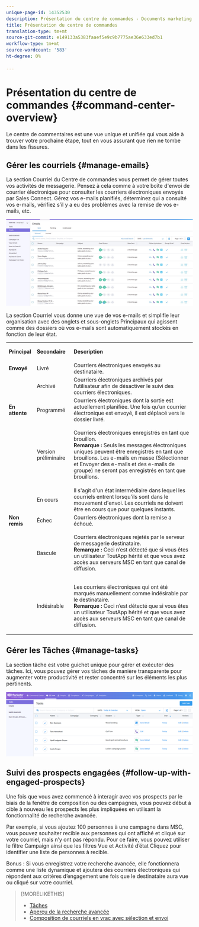 ```yaml
---
unique-page-id: 14352530
description: Présentation du centre de commandes - Documents marketing - Documentation du produit
title: Présentation du centre de commandes
translation-type: tm+mt
source-git-commit: e149133a5383faaef5e9c9b7775ae36e633ed7b1
workflow-type: tm+mt
source-wordcount: '583'
ht-degree: 0%

---
```



# Présentation du centre de commandes {#command-center-overview}

Le centre de commentaires est une vue unique et unifiée qui vous aide à trouver votre prochaine étape, tout en vous assurant que rien ne tombe dans les fissures.

## Gérer les courriels {#manage-emails}

La section Courriel du Centre de commandes vous permet de gérer toutes vos activités de messagerie. Pensez à cela comme à votre boîte d&#39;envoi de courrier électronique pour consulter les courriers électroniques envoyés par Sales Connect. Gérez vos e-mails planifiés, déterminez qui a consulté vos e-mails, vérifiez s’il y a eu des problèmes avec la remise de vos e-mails, etc.

![](assets/command-center-overview-1.png)

La section Courriel vous donne une vue de vos e-mails et simplifie leur organisation avec des onglets et sous-onglets Principaux qui agissent comme des dossiers où vos e-mails sont automatiquement stockés en fonction de leur état.

<table> 
 <colgroup> 
  <col> 
  <col> 
  <col> 
 </colgroup> 
 <tbody> 
  <tr> 
   <td title="Couleur de fond : Gris"><p title=""><strong><span>Principal</span> </strong></p></td> 
   <td title="Couleur de fond : Gris"><p title=""><strong><span>Secondaire</span> </strong></p></td> 
   <td title="Couleur de fond : Gris"><p title=""><strong><span>Description</span> </strong></p></td> 
  </tr> 
  <tr> 
   <td title="Couleur de fond : Bleu"><strong title="">Envoyé</strong></td> 
   <td title="Couleur de fond : Bleu">Livré</td> 
   <td title="Couleur de fond : Bleu">Courriers électroniques envoyés au destinataire.</td> 
  </tr> 
  <tr> 
   <td title="Couleur de fond : Bleu"><br></td> 
   <td title="Couleur de fond : Bleu">Archivé</td> 
   <td title="Couleur de fond : Bleu">Courriers électroniques archivés par l’utilisateur afin de désactiver le suivi des courriers électroniques.</td> 
  </tr> 
  <tr> 
   <td title="Couleur de fond : Gris"><strong title="">En attente</strong></td> 
   <td title="Couleur de fond : Gris">Programmé</td> 
   <td title="Couleur de fond : Gris">Courriers électroniques dont la sortie est actuellement planifiée. Une fois qu’un courrier électronique est envoyé, il est déplacé vers le dossier livré.</td> 
  </tr> 
  <tr> 
   <td title="Couleur de fond : Gris"><br></td> 
   <td title="Couleur de fond : Gris">Version préliminaire</td> 
   <td title="Couleur de fond : Gris"><p>Courriers électroniques enregistrés en tant que brouillon.<br><strong>Remarque : </strong> Seuls les messages électroniques uniques peuvent être enregistrés en tant que brouillons. Les e-mails en masse (Sélectionner et Envoyer des e-mails et des e-mails de groupe) ne seront pas enregistrés en tant que brouillons.</p></td> 
  </tr> 
  <tr> 
   <td title="Couleur de fond : Gris"><br></td> 
   <td title="Couleur de fond : Gris">En cours</td> 
   <td title="Couleur de fond : Gris">Il s'agit d'un état intermédiaire dans lequel les courriels entrent lorsqu'ils sont dans le mouvement d'envoi. Les courriels ne doivent être en cours que pour quelques instants.</td> 
  </tr> 
  <tr> 
   <td title="Couleur de fond : Bleu"><strong title="">Non remis</strong></td> 
   <td title="Couleur de fond : Bleu">Échec</td> 
   <td title="Couleur de fond : Bleu">Courriers électroniques dont la remise a échoué.</td> 
  </tr> 
  <tr> 
   <td title="Couleur de fond : Bleu"><br></td> 
   <td title="Couleur de fond : Bleu">Bascule</td> 
   <td title="Couleur de fond : Bleu"><p>Courriers électroniques rejetés par le serveur de messagerie destinataire. <br><strong>Remarque : </strong> Ceci n’est détecté que si vous êtes un utilisateur ToutApp hérité et que vous avez accès aux serveurs MSC en tant que canal de diffusion.</p></td> 
  </tr> 
  <tr> 
   <td title="Couleur de fond : Bleu"><br></td> 
   <td title="Couleur de fond : Bleu">Indésirable</td> 
   <td title="Couleur de fond : Bleu"><p>Les courriers électroniques qui ont été marqués manuellement comme indésirable par le destinataire.<br><strong>Remarque : </strong> Ceci n’est détecté que si vous êtes un utilisateur ToutApp hérité et que vous avez accès aux serveurs MSC en tant que canal de diffusion.</p></td> 
  </tr> 
 </tbody> 
</table>

## Gérer les Tâches {#manage-tasks}

La section tâche est votre guichet unique pour gérer et exécuter des tâches. Ici, vous pouvez gérer vos tâches de manière transparente pour augmenter votre productivité et rester concentré sur les éléments les plus pertinents.

![](assets/command-center-overview-2.png)

## Suivi des prospects engagées {#follow-up-with-engaged-prospects}

Une fois que vous avez commencé à interagir avec vos prospects par le biais de la fenêtre de composition ou des campagnes, vous pouvez début à cible à nouveau les prospects les plus impliquées en utilisant la fonctionnalité de recherche avancée.

Par exemple, si vous ajoutez 100 personnes à une campagne dans MSC, vous pouvez souhaiter recible aux personnes qui ont affiché et cliqué sur votre courriel, mais n’y ont pas répondu. Pour ce faire, vous pouvez utiliser le filtre Campaign ainsi que les filtres Vue et Activité d’état Cliquez pour identifier une liste de personnes à recible.

Bonus : Si vous enregistrez votre recherche avancée, elle fonctionnera comme une liste dynamique et ajoutera des courriers électroniques qui répondent aux critères d’engagement une fois que le destinataire aura vue ou cliqué sur votre courriel.

>[!MORELIKETHIS]
>
>* [Tâches](http://docs.marketo.com/x/qwDb)
>* [Aperçu de la recherche avancée](http://docs.marketo.com/x/KQM6Ag)
>* [Composition de courriels en vrac avec sélection et envoi](http://docs.marketo.com/x/IgQ6Ag)

>



